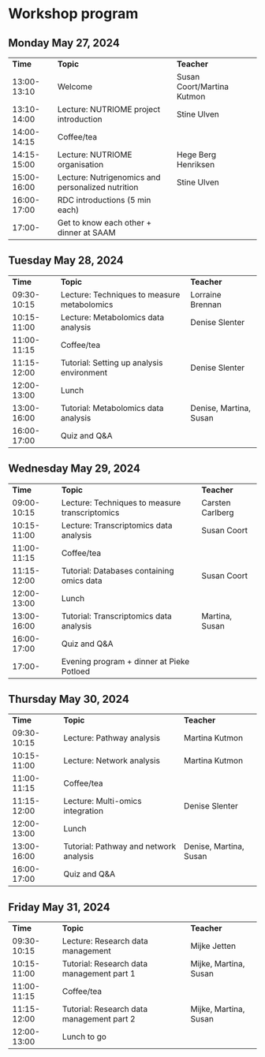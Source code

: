 <h1>Workshop program</h1>

<h2>Monday May 27, 2024</h2>
<table>
<tr>
<td><b>Time</b></td><td><b>Topic</b></td><td><b>Teacher</b></td>
</tr>
<tr>
<td>13:00-13:10</td><td>Welcome</td><td>Susan Coort/Martina Kutmon</td>
</tr>
<tr>
<td>13:10-14:00</td><td>Lecture: NUTRIOME project introduction</td><td>Stine Ulven</td>
</tr>
<tr>
<td>14:00-14:15</td><td>Coffee/tea</td><td> </td>
</tr>
<tr>
<td>14:15-15:00</td><td>Lecture: NUTRIOME organisation</td><td>Hege Berg Henriksen</td>
</tr>
<tr>
<td>15:00-16:00</td><td>Lecture: Nutrigenomics and personalized nutrition</td><td>Stine Ulven</td>
</tr>
<tr>
<td>16:00-17:00</td><td>RDC introductions (5 min each)</td><td> </td>
</tr>
<tr>
<td>17:00- </td><td>Get to know each other + dinner at SAAM</td><td> </td>
</tr>
</table>



<h2>Tuesday May 28, 2024</h2>
<table>
<tr>
<td><b>Time</b></td><td><b>Topic</b></td><td><b>Teacher</b></td>
</tr>
<tr>
<td>09:30-10:15</td><td>Lecture: Techniques to measure metabolomics</td><td>Lorraine Brennan</td>
</tr>
<tr>
<td>10:15-11:00</td><td>Lecture: Metabolomics data analysis</td><td>Denise Slenter</td>
</tr>
<tr>
<td>11:00-11:15</td><td>Coffee/tea</td><td> </td>
</tr>
<tr>
<td>11:15-12:00</td><td>Tutorial: Setting up analysis environment</td><td>Denise Slenter</td>
</tr>
<tr>
<td>12:00-13:00</td><td>Lunch</td><td> </td>
</tr>
<tr>
<td>13:00-16:00</td><td>Tutorial: Metabolomics data analysis</td><td>Denise, Martina, Susan</td>
</tr>
<tr>
<td>16:00-17:00 </td><td>Quiz and Q&A</td><td> </td>
</tr>
</table>



<h2>Wednesday May 29, 2024</h2>
<table>
<tr>
<td><b>Time</b></td><td><b>Topic</b></td><td><b>Teacher</b></td>
</tr>
<tr>
<td>09:00-10:15</td><td>Lecture: Techniques to measure transcriptomics</td><td>Carsten Carlberg</td>
</tr>
<tr>
<td>10:15-11:00</td><td>Lecture: Transcriptomics data analysis</td><td>Susan Coort</td>
</tr>
<tr>
<td>11:00-11:15</td><td>Coffee/tea</td><td> </td>
</tr>
<tr>
<td>11:15-12:00</td><td>Tutorial: Databases containing omics data</td><td>Susan Coort</td>
</tr>
<tr>
<td>12:00-13:00</td><td>Lunch</td><td> </td>
</tr>
<tr>
<td>13:00-16:00</td><td>Tutorial: Transcriptomics data analysis</td><td>Martina, Susan</td>
</tr>
<tr>
<td>16:00-17:00 </td><td>Quiz and Q&A</td><td> </td>
</tr>
<tr>
<td>17:00- </td><td>Evening program + dinner at Pieke Potloed</td><td> </td>
</tr>
</table>



<h2>Thursday May 30, 2024</h2>
<table>
<tr>
<td><b>Time</b></td><td><b>Topic</b></td><td><b>Teacher</b></td>
</tr>
<tr>
<td>09:30-10:15</td><td>Lecture: Pathway analysis</td><td>Martina Kutmon</td>
</tr>
<tr>
<td>10:15-11:00</td><td>Lecture: Network analysis</td><td>Martina Kutmon</td>
</tr>
<tr>
<td>11:00-11:15</td><td>Coffee/tea</td><td> </td>
</tr>
<tr>
<td>11:15-12:00</td><td>Lecture: Multi-omics integration</td><td>Denise Slenter</td>
</tr>
<tr>
<td>12:00-13:00</td><td>Lunch</td><td> </td>
</tr>
<tr>
<td>13:00-16:00</td><td>Tutorial: Pathway and network analysis</td><td>Denise, Martina, Susan</td>
</tr>
<tr>
<td>16:00-17:00 </td><td>Quiz and Q&A</td><td> </td>
</tr>
</table>



<h2>Friday May 31, 2024</h2>
<table>
<tr>
<td><b>Time</b></td><td><b>Topic</b></td><td><b>Teacher</b></td>
</tr>
<tr>
<td>09:30-10:15</td><td>Lecture: Research data management</td><td>Mijke Jetten</td>
</tr>
<tr>
<td>10:15-11:00</td><td>Tutorial: Research data management part 1</td><td>Mijke, Martina, Susan</td>
</tr>
<tr>
<td>11:00-11:15</td><td>Coffee/tea</td><td> </td>
</tr>
<tr>
<td>11:15-12:00</td><td>Tutorial: Research data management part 2</td><td>Mijke, Martina, Susan</td>
</tr>
<tr>
<td>12:00-13:00</td><td>Lunch to go</td><td> </td>
</tr>
